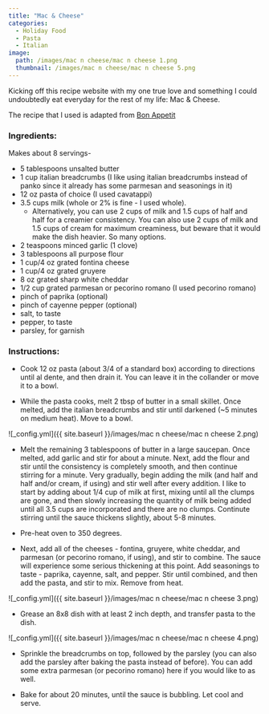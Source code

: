 ```yaml
---
title: "Mac & Cheese"
categories:
  - Holiday Food
  - Pasta
  - Italian
image:
  path: /images/mac n cheese/mac n cheese 1.png
  thumbnail: /images/mac n cheese/mac n cheese 5.png
---
```



Kicking off this recipe website with my one true love and something I could undoubtedly eat everyday for the rest of my life: Mac & Cheese. 

The recipe that I used is adapted from [Bon Appetit](https://www.bonappetit.com/recipe/mac-n-cheese)

### Ingredients:

Makes about 8 servings-

* 5 tablespoons unsalted butter
* 1 cup italian breadcrumbs (I like using italian breadcrumbs instead of panko since it already has some parmesan and seasonings in it)
* 12 oz pasta of choice (I used cavatappi)
* 3.5 cups milk (whole or 2% is fine - I used whole). 
  - Alternatively, you can use 2 cups of milk and 1.5 cups of half and half for a creamier consistency. You can also use 2 cups of milk and 1.5 cups of cream for maximum creaminess, but beware that it would make the dish heavier. So many options.
* 2 teaspoons minced garlic (1 clove)
* 3 tablespoons all purpose flour
* 1 cup/4 oz grated fontina cheese
* 1 cup/4 oz grated gruyere
* 8 oz grated sharp white cheddar
* 1/2 cup grated parmesan or pecorino romano (I used pecorino romano)
* pinch of paprika (optional)
* pinch of cayenne pepper (optional)
* salt, to taste
* pepper, to taste
* parsley, for garnish


### Instructions:

* Cook 12 oz pasta (about 3/4 of a standard box) according to directions until al dente, and then drain it. You can leave it in the collander or move it to a bowl.

* While the pasta cooks, melt 2 tbsp of butter in a small skillet. Once melted, add the italian breadcrumbs and stir until darkened (~5 minutes on medium heat). Move to a bowl.

![_config.yml]({{ site.baseurl }}/images/mac n cheese/mac n cheese 2.png)

* Melt the remaining 3 tablespoons of butter in a large saucepan. Once melted, add garlic and stir for about a minute. Next, add the flour and stir until the consistency is completely smooth, and then continue stirring for a minute. Very gradually, begin adding the milk (and half and half and/or cream, if using) and stir well after every addition. I like to start by adding about 1/4 cup of milk at first, mixing until all the clumps are gone, and then slowly increasing the quantity of milk being added until all 3.5 cups are incorporated and there are no clumps. Continute stirring until the sauce thickens slightly, about 5-8 minutes.

* Pre-heat oven to 350 degrees.

* Next, add all of the cheeses - fontina, gruyere, white cheddar, and parmesan (or pecorino romano, if using), and stir to combine. The sauce will experience some serious thickening at this point. Add seasonings to taste - paprika, cayenne, salt, and pepper. Stir until combined, and then add the pasta, and stir to mix. Remove from heat. 

![_config.yml]({{ site.baseurl }}/images/mac n cheese/mac n cheese 3.png)

* Grease an 8x8 dish with at least 2 inch depth, and transfer pasta to the dish. 

![_config.yml]({{ site.baseurl }}/images/mac n cheese/mac n cheese 4.png)

* Sprinkle the breadcrumbs on top, followed by the parsley (you can also add the parsley after baking the pasta instead of before). You can add some extra parmesan (or pecorino romano) here if you would like to as well. 

* Bake for about 20 minutes, until the sauce is bubbling. Let cool and serve.
